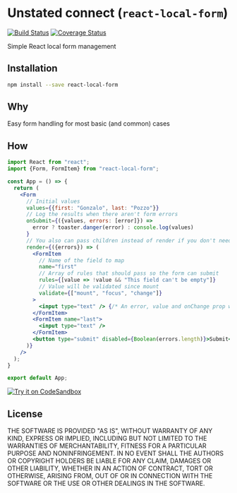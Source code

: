 # Unstated connect (`react-local-form`)
[![Build Status](https://travis-ci.org/goncy/react-local-form.svg?branch=master)](https://travis-ci.org/goncy/react-local-form)
[![Coverage Status](https://coveralls.io/repos/github/goncy/react-local-form/badge.svg?branch=master)](https://coveralls.io/github/goncy/react-local-form?branch=master)

Simple React local form management

## Installation
```sh
npm install --save react-local-form
```

## Why
Easy form handling for most basic (and common) cases

## How
```jsx
import React from "react";
import {Form, FormItem} from "react-local-form";

const App = () => {
  return (
    <Form
      // Initial values
      values={{first: "Gonzalo", last: "Pozzo"}}
      // Log the results when there aren't form errors
      onSubmit={({values, errors: [error]}) =>
        error ? toaster.danger(error) : console.log(values)
      }
      // You also can pass children instead of render if you don't need the errors
      render={({errors}) => (
        <FormItem
          // Name of the field to map
          name="first"
          // Array of rules that should pass so the form can submit
          rules={[value => !value && "This field can't be empty"]}
          // Value will be validated since mount
          validate={["mount", "focus", "change"]}
        >
          <input type="text" /> {/* An error, value and onChange prop will automatically be passed to this component */}
        </FormItem>
        <FormItem name="last">
          <input type="text" />
        </FormItem>
        <button type="submit" disabled={Boolean(errors.length)}>Submit</button>
      )}
    />
  );
}

export default App;
```
[![Try it on CodeSandbox](https://codesandbox.io/static/img/play-codesandbox.svg)](https://codesandbox.io/s/m456qj0m38)

## License
THE SOFTWARE IS PROVIDED "AS IS", WITHOUT WARRANTY OF ANY KIND, EXPRESS OR
IMPLIED, INCLUDING BUT NOT LIMITED TO THE WARRANTIES OF MERCHANTABILITY,
FITNESS FOR A PARTICULAR PURPOSE AND NONINFRINGEMENT. IN NO EVENT SHALL THE
AUTHORS OR COPYRIGHT HOLDERS BE LIABLE FOR ANY CLAIM, DAMAGES OR OTHER
LIABILITY, WHETHER IN AN ACTION OF CONTRACT, TORT OR OTHERWISE, ARISING FROM,
OUT OF OR IN CONNECTION WITH THE SOFTWARE OR THE USE OR OTHER DEALINGS IN
THE SOFTWARE.
